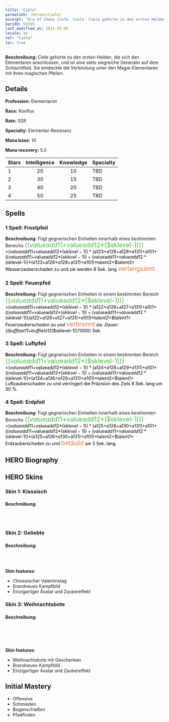 ```yaml
---
title: "Ciele"
permalink: /heroes/Ciele/
excerpt: "Era of Chaos Ciele. Ciele. Ciele gehörte zu den ersten Helden, die sich den Elementaren anschlossen, und ist eine stets siegreiche Generalin auf dem Schlachtfeld. Sie entdeckte die Verbindung unter den Magie-Elementaren mit ihren magischen Pfeilen."
heroID: 60705
last_modified_at: 2021-03-04
locale: de
ref: "Ciele"
toc: true
---
```

 **Beschreibung:** Ciele gehörte zu den ersten Helden, die sich den Elementaren anschlossen, und ist eine stets siegreiche Generalin auf dem Schlachtfeld. Sie entdeckte die Verbindung unter den Magie-Elementaren mit ihren magischen Pfeilen.
## Details
 **Profession:** Elementarist

 **Race:** Konflux

 **Rate:** SSR

 **Specialty:** Elementar-Resonanz

 **Mana base:** 10

 **Mana recovery:** 5.0


  | Stars   |  Intelligence  |    Knowledge   |      Specialty     |
  |---------|:---------------:|:---------------:|--------------------|
  |    1    | 20 | 10 | TBD |
  |    2    | 30 | 15 | TBD |
  |    3    | 40 | 20 | TBD |
  |    4    | 50 | 25 | TBD |

## Spells
### 1 Spell: Frostpfeil
 **Beschreibung:** Fügt gegnerischen Einheiten innerhalb eines bestimmten Bereichs <span style="color: #48b946;font-size:20px">{($valueadd11+$valueadd12*($sklevel-1))}</span><span style="color: black"><($valueadd11+$valueadd12*($sklevel-1))*($a123+$a126+$a128+$a131)+$a101+(($valueadd11+$valueadd12*($sklevel-1))+($valueadd11+$valueadd12*($sklevel-1))*($a123+$a126+$a128+$a131)+$a101)*$talent2+$talent3> Wasserzauberschaden zu und sie werden 8 Sek. lang <span style="color: #e07c44;font-size:20px">verlangsamt.</span><span style="color: black">

### 2 Spell: Feuerpfeil
 **Beschreibung:** Fügt gegnerischen Einheiten in einem bestimmten Bereich <span style="color: #48b946;font-size:20px">{($valueadd11+$valueadd12*($sklevel-1))}</span><span style="color: black"><($valueadd11+$valueadd12*($sklevel-1))*($a122+$a126+$a127+$a131)+$a101+(($valueadd11+$valueadd12*($sklevel-1))+($valueadd11+$valueadd12*($sklevel-1))*($a122+$a126+$a127+$a131)+$a101)*$talent2+$talent1> Feuerzauberschaden zu und <span style="color: #e07c44;font-size:20px">verbrennt</span><span style="color: black"> sie. Dauer: {($bufflast11+$bufflast12*($sklevel-1))/1000} Sek.

### 3 Spell: Luftpfeil
 **Beschreibung:** Fügt gegnerischen Einheiten in einem bestimmten Bereich <span style="color: #48b946;font-size:20px">{($valueadd11+$valueadd12*($sklevel-1))}</span><span style="color: black"><($valueadd11+$valueadd12*($sklevel-1))*($a124+$a126+$a129+$a131)+$a101+(($valueadd11+$valueadd12*($sklevel-1))+($valueadd11+$valueadd12*($sklevel-1))*($a124+$a126+$a129+$a131)+$a101)*$talent2+$talent1> Luftzauberschaden zu und verringert die Präzision des Ziels 8 Sek. lang um 30 %.

### 4 Spell: Erdpfeil
 **Beschreibung:** Fügt gegnerischen Einheiten innerhalb eines bestimmten Bereichs <span style="color: #48b946;font-size:20px">{($valueadd11+$valueadd12*($sklevel-1))}</span><span style="color: black"><($valueadd11+$valueadd12*($sklevel-1))*($a125+$a126+$a130+$a131)+$a101+(($valueadd11+$valueadd12*($sklevel-1))+($valueadd11+$valueadd12*($sklevel-1))*($a125+$a126+$a130+$a131)+$a101)*$talent2+$talent1> Erdzauberschaden zu und <span style="color: #e07c44;font-size:20px">betäubt</span><span style="color: black"> sie 3 Sek. lang.


## HERO Biography

## HERO Skins
### Skin 1: **Klassisch**

 **Beschreibung:** <span style="color: #ffffff;font-size:20px">Die vier allgegenwärtigen Elementare, bitte antwortet mir. Werdet bitte zu einem magischen Pfeil, der alles aus meinem Weg räumt.</span>


### Skin 2: **Geliebte**

 **Beschreibung:** <span style="color: #ffffff;font-size:20px">Elstern haben eine Liebesbrücke gebaut. Die Göttin der Liebe verbindet die roten Linien mit der Hand und rührt die Herzen der Liebenden.</span>

 **Skin features:** 

   - Chinesischer Valentinstag
   - Brandneues Kampfbild
   - Einzigartiger Avatar und Zaubereffekt

### Skin 3: **Weihnachtsbote**

 **Beschreibung:** <span style="color: #ffffff;font-size:20px">Der wunderschöne Weihnachtsbote bringt Geschenke mit! Selbst die Kälte der Winternächte kann die Freude des Weihnachtsfestes nicht vertreiben!</span>

 **Skin features:** 

   - Weihnachtsbote mit Geschenken
   - Brandneues Kampfbild
   - Einzigartiger Avatar und Zaubereffekt


## Initial Mastery
   - Offensive
   - Schmieden
   - Bogenschießen
   - Pfadfinden
